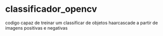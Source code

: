 # classificador_opencv
codigo capaz de treinar um classificar de objetos haarcascade a partir de imagens positivas e negativas
